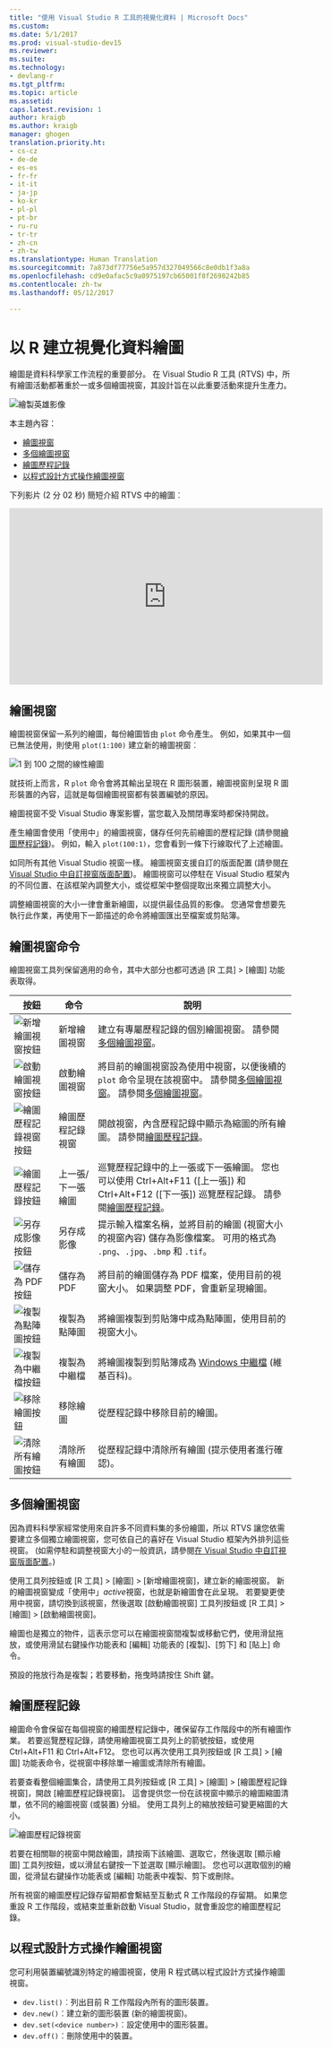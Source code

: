 ```yaml
---
title: "使用 Visual Studio R 工具的視覺化資料 | Microsoft Docs"
ms.custom: 
ms.date: 5/1/2017
ms.prod: visual-studio-dev15
ms.reviewer: 
ms.suite: 
ms.technology:
- devlang-r
ms.tgt_pltfrm: 
ms.topic: article
ms.assetid: 
caps.latest.revision: 1
author: kraigb
ms.author: kraigb
manager: ghogen
translation.priority.ht:
- cs-cz
- de-de
- es-es
- fr-fr
- it-it
- ja-jp
- ko-kr
- pl-pl
- pt-br
- ru-ru
- tr-tr
- zh-cn
- zh-tw
ms.translationtype: Human Translation
ms.sourcegitcommit: 7a873df77756e5a957d327049566c8e0db1f3a8a
ms.openlocfilehash: cd9e0afac5c9a0975197cb65001f8f2698242b85
ms.contentlocale: zh-tw
ms.lasthandoff: 05/12/2017

---
```



# <a name="creating-visual-data-plots-with-r"></a>以 R 建立視覺化資料繪圖

繪圖是資料科學家工作流程的重要部分。 在 Visual Studio R 工具 (RTVS) 中，所有繪圖活動都著重於一或多個繪圖視窗，其設計旨在以此重要活動來提升生產力。

![繪製英雄影像](media/plotting-hero-image.png)

本主題內容：

- [繪圖視窗](#the-plot-window)
- [多個繪圖視窗](#multiple-plot-windows)
- [繪圖歷程記錄](#plot-history)
- [以程式設計方式操作繪圖視窗](#programmatically-manipulating-plot-windows)

下列影片 (2 分 02 秒) 簡短介紹 RTVS 中的繪圖︰

<iframe width="560" height="315" src="https://www.youtube.com/embed/ZTbKmz5RSgY" frameborder="0" allowfullscreen></iframe>

## <a name="the-plot-window"></a>繪圖視窗

繪圖視窗保留一系列的繪圖，每份繪圖皆由 `plot` 命令產生。 例如，如果其中一個已無法使用，則使用 `plot(1:100)` 建立新的繪圖視窗︰

![1 到 100 之間的線性繪圖](media/plotting-1-to-100.png)

就技術上而言，R `plot` 命令會將其輸出呈現在 R 圖形裝置，繪圖視窗則呈現 R 圖形裝置的內容，這就是每個繪圖視窗都有裝置編號的原因。

繪圖視窗不受 Visual Studio 專案影響，當您載入及關閉專案時都保持開啟。

產生繪圖會使用「使用中」的繪圖視窗，儲存任何先前繪圖的歷程記錄 (請參閱[繪圖歷程記錄](#plot-history))。 例如，輸入 `plot(100:1)`，您會看到一條下行線取代了上述繪圖。

如同所有其他 Visual Studio 視窗一樣。 繪圖視窗支援自訂的版面配置 (請參閱[在 Visual Studio 中自訂視窗版面配置](../ide/customizing-window-layouts-in-visual-studio.md))。 繪圖視窗可以停駐在 Visual Studio 框架內的不同位置、在該框架內調整大小，或從框架中整個提取出來獨立調整大小。 

調整繪圖視窗的大小一律會重新繪圖，以提供最佳品質的影像。 您通常會想要先執行此作業，再使用下一節描述的命令將繪圖匯出至檔案或剪貼簿。

## <a name="plot-window-commands"></a>繪圖視窗命令

繪圖視窗工具列保留適用的命令，其中大部分也都可透過 [R 工具] > [繪圖] 功能表取得。

| 按鈕 | 命令 | 說明 | 
| --- | --- | --- |
| ![新增繪圖視窗按鈕](media/plotting-toolbar-01-new-plot-window.png) | 新增繪圖視窗 | 建立有專屬歷程記錄的個別繪圖視窗。 請參閱[多個繪圖視窗](#multiple-plot-windows)。 |
| ![啟動繪圖視窗按鈕](media/plotting-toolbar-02-activate-plot-window.png) | 啟動繪圖視窗 | 將目前的繪圖視窗設為使用中視窗，以便後續的 `plot` 命令呈現在該視窗中。 請參閱[多個繪圖視窗](#multiple-plot-windows)。 請參閱[多個繪圖視窗](#multiple-plot-windows)。 |
| ![繪圖歷程記錄視窗按鈕](media/plotting-toolbar-03-plot-history.png) | 繪圖歷程記錄視窗 | 開啟視窗，內含歷程記錄中顯示為縮圖的所有繪圖。 請參閱[繪圖歷程記錄](#plot-history)。 |
| ![繪圖歷程記錄按鈕](media/plotting-toolbar-04-plot-history-arrows.png) | 上一張/下一張繪圖 |  巡覽歷程記錄中的上一張或下一張繪圖。 您也可以使用 Ctrl+Alt+F11 ([上一張]) 和 Ctrl+Alt+F12 ([下一張]) 巡覽歷程記錄。 請參閱[繪圖歷程記錄](#plot-history)。 |
| ![另存成影像按鈕](media/plotting-toolbar-05-save-as-image.png)| 另存成影像 | 提示輸入檔案名稱，並將目前的繪圖 (視窗大小的視窗內容) 儲存為影像檔案。 可用的格式為 `.png`、`.jpg`、`.bmp` 和 `.tif`。 |
| ![儲存為 PDF 按鈕](media/plotting-toolbar-06-save-as-pdf.png)| 儲存為 PDF | 將目前的繪圖儲存為 PDF 檔案，使用目前的視窗大小。 如果調整 PDF，會重新呈現繪圖。 |
| ![複製為點陣圖按鈕](media/plotting-toolbar-07-copy-as-bitmap.png)| 複製為點陣圖 | 將繪圖複製到剪貼簿中成為點陣圖，使用目前的視窗大小。 | 
| ![複製為中繼檔按鈕](media/plotting-toolbar-08-copy-as-metafile.png)| 複製為中繼檔 | 將繪圖複製到剪貼簿成為 [Windows 中繼檔](https://en.wikipedia.org/wiki/Windows_Metafile) (維基百科)。 | 
| ![移除繪圖按鈕](media/plotting-toolbar-09-remove-plot.png)| 移除繪圖 | 從歷程記錄中移除目前的繪圖。 |
| ![清除所有繪圖按鈕](media/plotting-toolbar-10-clear-all-plots.png) | 清除所有繪圖 | 從歷程記錄中清除所有繪圖 (提示使用者進行確認)。 |

## <a name="multiple-plot-windows"></a>多個繪圖視窗

因為資料科學家經常使用來自許多不同資料集的多份繪圖，所以 RTVS 讓您依需要建立多個獨立繪圖視窗，您可依自己的喜好在 Visual Studio 框架內外排列這些視窗。 (如需停駐和調整視窗大小的一般資訊，請參閱[在 Visual Studio 中自訂視窗版面配置](../ide/customizing-window-layouts-in-visual-studio.md)。)

使用工具列按鈕或 [R 工具] > [繪圖] > [新增繪圖視窗]，建立新的繪圖視窗。 新的繪圖視窗變成「使用中」*active*視窗，也就是新繪圖會在此呈現。 若要變更使用中視窗，請切換到該視窗，然後選取 [啟動繪圖視窗] 工具列按鈕或 [R 工具] > [繪圖] > [啟動繪圖視窗]。

繪圖也是獨立的物件，這表示您可以在繪圖視窗間複製或移動它們，使用滑鼠拖放，或使用滑鼠右鍵操作功能表和 [編輯] 功能表的 [複製]、[剪下] 和 [貼上] 命令。

 預設的拖放行為是複製；若要移動，拖曳時請按住 Shift 鍵。

## <a name="plot-history"></a>繪圖歷程記錄

繪圖命令會保留在每個視窗的繪圖歷程記錄中，確保留存工作階段中的所有繪圖作業。 若要巡覽歷程記錄，請使用繪圖視窗工具列上的箭號按鈕，或使用 Ctrl+Alt+F11 和 Ctrl+Alt+F12。 您也可以再次使用工具列按鈕或 [R 工具] > [繪圖] 功能表命令，從視窗中移除單一繪圖或清除所有繪圖。

若要查看整個繪圖集合，請使用工具列按鈕或 [R 工具] > [繪圖] > [繪圖歷程記錄視窗]，開啟 [繪圖歷程記錄視窗]。
這會提供您一份在該視窗中顯示的繪圖縮圖清單，依不同的繪圖視窗 (或裝置) 分組。 使用工具列上的縮放按鈕可變更縮圖的大小。

![繪圖歷程記錄視窗](media/plotting-plot-history-window.png)

若要在相關聯的視窗中開啟繪圖，請按兩下該繪圖、選取它，然後選取 [顯示繪圖] 工具列按鈕，或以滑鼠右鍵按一下並選取 [顯示繪圖]。 您也可以選取個別的繪圖，從滑鼠右鍵操作功能表或 [編輯] 功能表中複製、剪下或刪除。

所有視窗的繪圖歷程記錄存留期都會繫結至互動式 R 工作階段的存留期。 如果您重設 R 工作階段，或結束並重新啟動 Visual Studio，就會重設您的繪圖歷程記錄。

## <a name="programmatically-manipulating-plot-windows"></a>以程式設計方式操作繪圖視窗

您可利用裝置編號識別特定的繪圖視窗，使用 R 程式碼以程式設計方式操作繪圖視窗。 

- `dev.list()`︰列出目前 R 工作階段內所有的圖形裝置。
- `dev.new()`︰建立新的圖形裝置 (新的繪圖視窗)。
- `dev.set(<device number>)`︰設定使用中的圖形裝置。
- `dev.off()`︰刪除使用中的裝置。

